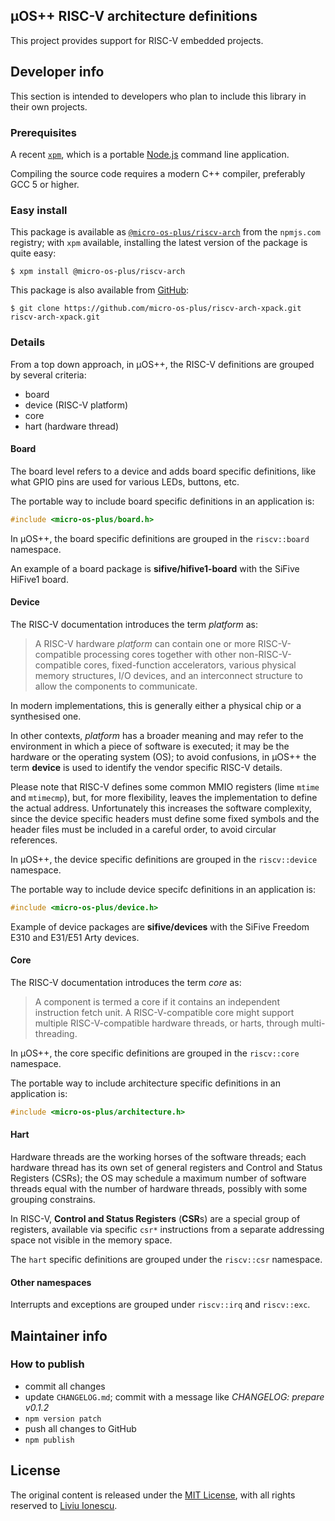 ## µOS++ RISC-V architecture definitions

This project provides support for RISC-V embedded projects.

## Developer info

This section is intended to developers who plan to include this library in their own projects.

### Prerequisites

A recent [`xpm`](https://www.npmjs.com/package/xpm), which is a portable [Node.js](https://nodejs.org/) command line application.

Compiling the source code requires a modern C++ compiler, preferably GCC 5 or higher. 

### Easy install

This package is available as [`@micro-os-plus/riscv-arch`](https://www.npmjs.com/package/@micro-os-plus/riscv-arch) from the `npmjs.com` registry; with `xpm` available, installing the latest version of the package is quite easy:

```console
$ xpm install @micro-os-plus/riscv-arch
```

This package is also available from [GitHub](https://github.com/micro-os-plus/riscv-arch-xpack):

```console
$ git clone https://github.com/micro-os-plus/riscv-arch-xpack.git riscv-arch-xpack.git
```

### Details

From a top down approach, in µOS++, the RISC-V definitions are grouped by several criteria:

- board
- device (RISC-V platform)
- core
- hart (hardware thread)

#### Board

The board level refers to a device and adds board specific definitions, like what GPIO pins are used for various LEDs, buttons, etc.

The portable way to include board specific definitions in an application is:

```c
#include <micro-os-plus/board.h>
```

In µOS++, the board specific definitions are grouped in the `riscv::board` namespace.
 
An example of a board package is **sifive/hifive1-board** with the SiFive HiFive1 board.

#### Device

The RISC-V documentation introduces the term _platform_ as:

> A RISC-V hardware _platform_ can contain one or more RISC-V-compatible processing cores together with other non-RISC-V-compatible cores, fixed-function accelerators, various physical memory structures, I/O devices, and an interconnect structure to allow the components to communicate.

In modern implementations, this is generally either a physical chip or a synthesised one.

In other contexts, _platform_ has a broader meaning and may refer to the environment in which a piece of software is executed; it may be the hardware or the operating system (OS); to avoid confusions, in µOS++ the term **device** is used to identify the vendor specific RISC-V details.

Please note that RISC-V defines some common MMIO registers (lime `mtime` and `mtimecmp`), but, for more flexibility, leaves the implementation to define the actual address. Unfortunately this increases the software complexity, since the device specific headers must define some fixed symbols and the header files must be included in a careful order, to avoid circular references.

In µOS++, the device specific definitions are grouped in the `riscv::device` namespace.

The portable way to include device specifc definitions in an application is:

```c
#include <micro-os-plus/device.h>
```

Example of device packages are **sifive/devices** with the SiFive Freedom E310 and E31/E51 Arty devices.

#### Core

The RISC-V documentation introduces the term _core_ as:

> A component is termed a core if it contains an independent instruction fetch unit. A RISC-V-compatible core might support multiple RISC-V-compatible hardware threads, or harts, through multi-threading.

In µOS++, the core specific definitions are grouped in the `riscv::core` namespace.  

The portable way to include architecture specific definitions in an application is:

```c
#include <micro-os-plus/architecture.h>
```

#### Hart

Hardware threads are the working horses of the software threads; each hardware thread has its own set of general registers and Control and Status Registers (CSRs); the OS may schedule a maximum number of software threads equal with the number of hardware threads, possibly with some grouping constrains.

In RISC-V, **Control and Status Registers** (**CSR**s) are a special group of registers, available via specific `csr*` instructions from a separate addressing space not visible in the memory space. 

The `hart` specific definitions are grouped under the `riscv::csr` namespace.

#### Other namespaces

Interrupts and exceptions are grouped under `riscv::irq` and `riscv::exc`.

## Maintainer info

### How to publish

* commit all changes
* update `CHANGELOG.md`; commit with a message like _CHANGELOG: prepare v0.1.2_
* `npm version patch`
* push all changes to GitHub
* `npm publish`

## License

The original content is released under the [MIT License](https://opensource.org/licenses/MIT), with all rights reserved to [Liviu Ionescu](https://github.com/ilg-ul).
